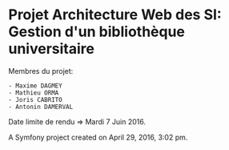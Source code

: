 Projet Architecture Web des SI: Gestion d'un bibliothèque universitaire
==============================================================================================================================

Membres du projet:

    - Maxime DAGMEY
    - Mathieu ORMA
    - Joris CABRITO
    - Antonin DAMERVAL
    
Date limite de rendu => Mardi 7 Juin 2016.



A Symfony project created on April 29, 2016, 3:02 pm.
